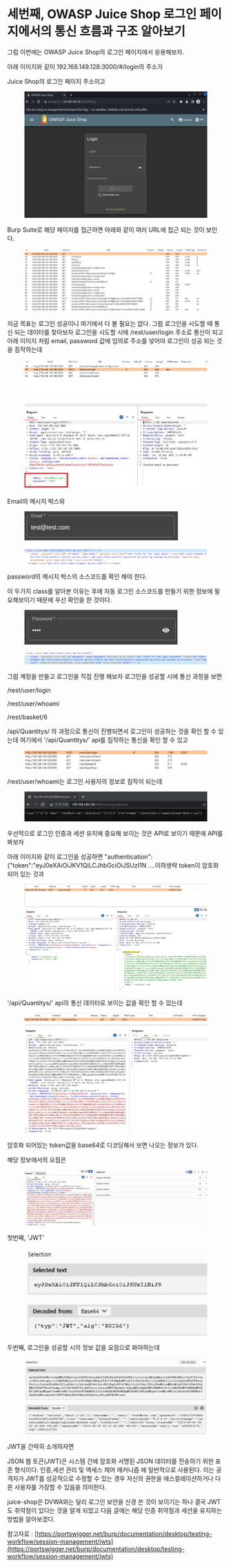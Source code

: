 # 세번째, OWASP Juice Shop 로그인 페이지에서의 통신 흐름과 구조 알아보기

그럼 이번에는  OWASP Juice Shop의 로그인 페이지에서 응용해보자.

아래 이미지와 같이 192.168.149.128:3000/#/login의 주소가&#x20;

Juice Shop의 로그인 페이지 주소이고&#x20;

<figure><img src="../../.gitbook/assets/image (28).png" alt=""><figcaption></figcaption></figure>



Burp Suite로 해당 페이지를 접근하면 아래와 같이 여러 URL에 접근 되는 것이 보인다.

<figure><img src="../../.gitbook/assets/image (83).png" alt=""><figcaption></figcaption></figure>



지금 목표는 로그인 성공이니 여기에서 다 볼 필요는 없다. 그럼 로그인을 시도할 때 통신 되는 데이터를 찾아보자 로그인을 시도할 시에 /rest/user/login 주소로 통신이 되고 아래 이미지 처럼 email, password 값에 임의로 주소를 넣어야 로그인이 성공 되는 것을 짐작하는데

<figure><img src="../../.gitbook/assets/image (62).png" alt=""><figcaption></figcaption></figure>





Email의 메시지 박스와&#x20;

<div align="left">

<figure><img src="../../.gitbook/assets/image (52).png" alt=""><figcaption></figcaption></figure>

</div>

<figure><img src="../../.gitbook/assets/image (78).png" alt=""><figcaption></figcaption></figure>



password의 메시지 박스의 소스코드를 확인 해야 한다.

이 두가지 class를 알아본 이유는 후에 자동 로그인 소스코드를 만들기 위한 정보에 필요해보이기 때문에 우선 확인을 한 것이다.

<div align="left">

<figure><img src="../../.gitbook/assets/image (5).png" alt=""><figcaption></figcaption></figure>

</div>

<figure><img src="../../.gitbook/assets/image (74).png" alt=""><figcaption></figcaption></figure>



그럼 계정을 만들고 로그인을 직접 진행 해보자  로그인을 성공할 시에 통신 과정을 보면&#x20;

/rest/user/login&#x20;

/rest/user/whoami&#x20;

/rest/basket/6&#x20;

/api/Quantitys/ 의 과정으로 통신이 진행되면서 로그인이 성공하는 것을 확인 할 수 있는데 여기에서 '/api/Quantitys/' api를 짐작하는 통신을 확인 할 수 있고

<figure><img src="../../.gitbook/assets/image (84).png" alt=""><figcaption></figcaption></figure>

/rest/user/whoami는 로그인 사용자의 정보로 짐작이 되는데

<figure><img src="../../.gitbook/assets/image (6).png" alt=""><figcaption></figcaption></figure>



우선적으로 로그인 인증과 세션 유지에 중요해 보이는 것은 API로 보이기 때문에 API를 봐보자

아래 이미지와 같이 로그인을 성공하면 "authentication":{"token":"eyJ0eXAiOiJKV1QiLCJhbGciOiJSUzI1N ....이하생략  token이 암호화 되어 있는 것과

<figure><img src="../../.gitbook/assets/image (35).png" alt=""><figcaption></figcaption></figure>



'/api/Quantitys/' api의 통신 데이터로 보이는 값을 확인 할 수 있는데

<figure><img src="../../.gitbook/assets/image (23).png" alt=""><figcaption></figcaption></figure>



암호화 되어있는 token값을 base64로 디코딩해서 보면 나오는 정보가 있다. &#x20;

해당 정보에서의 요점은

<figure><img src="../../.gitbook/assets/Animation5 (1).gif" alt=""><figcaption></figcaption></figure>



첫번째, 'JWT'

<div align="left">

<figure><img src="../../.gitbook/assets/image (63).png" alt=""><figcaption></figcaption></figure>

</div>



두번째, 로그인을 성공할 시의 정보 값을 요점으로 봐야하는데

<figure><img src="../../.gitbook/assets/image (72).png" alt=""><figcaption></figcaption></figure>



JWT을 간략히 소개하자면

JSON 웹 토큰(JWT)은 시스템 간에 암호화 서명된 JSON 데이터를 전송하기 위한 표준 형식이다. 인증,세션 관리 및 액세스 제어 메커니즘 에 일반적으로 사용된다. 이는 공격자가 JWT를 성공적으로 수정할 수 있는 경우 자신의 권한을 에스컬레이션하거나 다른 사용자를 가장할 수 있음을 의미한다.

juice-shop은 DVWA와는 달리 로그인 보안을 신경 쓴 것이 보이기는 하나 결국 JWT도 취약점이 있다는 것을 알게 되었고 다음 글에는 해당 인증 취약점과 세션을 유지하는 방법을 알아보겠다.



참고자료 : [https://portswigger.net/burp/documentation/desktop/testing-workflow/session-management/jwts](https://portswigger.net/burp/documentation/desktop/testing-workflow/session-management/jwts)









